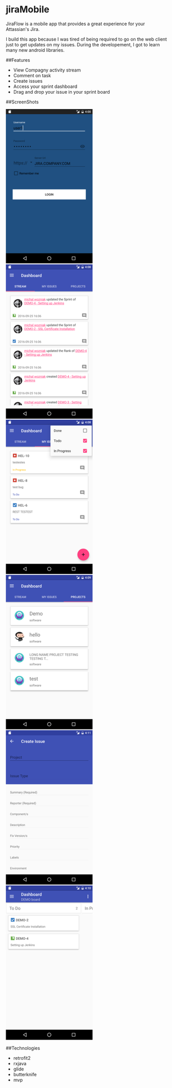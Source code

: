 # jiraMobile

JiraFlow is a mobile app that provides a great experience for your Attassian's Jira.

I build this app because I was tired of being required to go on the web client just to get updates on my issues. During the developement, I got to learn many new android libraries.    

##Features
* View Compagny activity stream
* Comment on task
* Create issues
* Access your sprint dashboard
* Drag and drop your issue in your sprint board

##ScreenShots

<img src="https://github.com/mv740/JiraFlow/blob/master/Screenshots/login.png"  width="270" height="480" />
<img src="https://github.com/mv740/JiraFlow/blob/master/Screenshots/dashboard.png"  width="270" height="480" />
<img src="https://github.com/mv740/JiraFlow/blob/master/Screenshots/myissues.png"  width="270" height="480" />
<img src="https://github.com/mv740/JiraFlow/blob/master/Screenshots/projects.png"  width="270" height="480" />
<img src="https://github.com/mv740/JiraFlow/blob/master/Screenshots/createIssue.png"  width="270" height="480" />
<img src="https://github.com/mv740/JiraFlow/blob/master/Screenshots/sprintboard.png"  width="270" height="480" />


##Technologies
* retrofit2
* rxjava
* glide
* butterknife
* mvp

